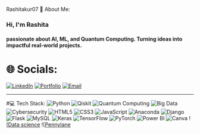 Rashitakur07
 👋 About Me:

<h3>Hi, I'm Rashita </h3>
<h4>passionate about AI, ML, and Quantum Computing. Turning ideas into impactful real-world projects.</h4>

# 🌐 Socials:
[![LinkedIn](https://img.shields.io/badge/LinkedIn-blue?logo=linkedin&logoColor=white)](https://www.linkedin.com/in/rashita-thakur-9a8638271/)
[![Portfolio](https://www.bing.com/images/search?view=detailV2&ccid=qPQaUOZ7&id=A107B1553A70EFC39D919A47D0C40CB4B8B904D1&thid=OIP.qPQaUOZ7X22-KPrtguNGMgHaEg&mediaurl=https%3a%2f%2fscholarblogs.emory.edu%2fthepersonalispublic%2ffiles%2f2016%2f10%2fportfolio-logo.jpg&exph=400&expw=657&q=Portfolio+logo&simid=608019842450806140&FORM=IRPRST&ck=37ED81981FC58A646EF77617FFF787F5&selectedIndex=28&itb=0)](https://rashitaportfolio.lovable.app/)
[![Email](https://img.shields.io/badge/Email-red?logo=gmail&logoColor=white)](thakurrashita@gmail.com)

---

#💻 Tech Stack:
![Python](https://img.shields.io/badge/Python-3776AB?logo=python&logoColor=white)
![Qiskit](https://img.shields.io/badge/Qiskit-6929c4?logo=qiskit&logoColor=white)
![Quantum Computing](https://img.shields.io/badge/Quantum%20Computing-black?logo=quantconnect&logoColor=white)
![Big Data](https://img.shields.io/badge/Big%20Data-blueviolet?logo=apache&logoColor=white)
![Cybersecurity](https://img.shields.io/badge/Cybersecurity-red?logo=kaspersky&logoColor=white)
![HTML5](https://img.shields.io/badge/HTML5-E34F26?logo=html5&logoColor=white)
![CSS3](https://img.shields.io/badge/CSS3-1572B6?logo=css3&logoColor=white)
![JavaScript](https://img.shields.io/badge/JavaScript-F7DF1E?logo=javascript&logoColor=black)
![Anaconda](https://img.shields.io/badge/Anaconda-44A833?logo=anaconda&logoColor=white)
![Django](https://img.shields.io/badge/Django-092E20?logo=django&logoColor=white)
![Flask](https://img.shields.io/badge/Flask-black?logo=flask&logoColor=white)
![MySQL](https://img.shields.io/badge/MySQL-4479A1?logo=mysql&logoColor=white)
![Keras](https://img.shields.io/badge/Keras-D00000?logo=keras&logoColor=white)
![TensorFlow](https://img.shields.io/badge/TensorFlow-FF6F00?logo=tensorflow&logoColor=white)
![PyTorch](https://img.shields.io/badge/PyTorch-EE4C2C?logo=pytorch&logoColor=white)
![Power BI](https://img.shields.io/badge/PowerBI-F2C811?logo=powerbi&logoColor=black)
![Canva](https://img.shields.io/badge/Canva-00C4CC?logo=canva&logoColor=white)
![[Data science](<img src="https://img.shields.io/badge/Data%20Science-grey?logo=googleanalytics&logoColor=white"/>)
![[Pennylane](https://www.bing.com/images/search?q=pennylane%20logo&FORM=IQFRBA&id=D03834B593BA6D2B49E18DB9A5CB58CC8C06C1D8)





